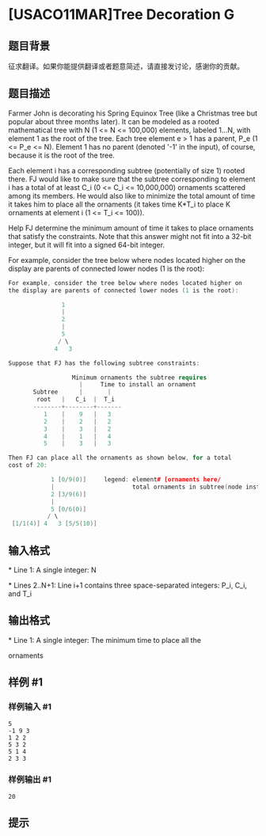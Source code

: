 # [USACO11MAR]Tree Decoration G

## 题目背景

征求翻译。如果你能提供翻译或者题意简述，请直接发讨论，感谢你的贡献。


## 题目描述

Farmer John is decorating his Spring Equinox Tree (like a Christmas tree but popular about three months later). It can be modeled as a rooted mathematical tree with N (1 <= N <= 100,000) elements, labeled 1...N, with element 1 as the root of the tree. Each tree element e > 1 has a parent, P\_e (1 <= P\_e <= N). Element 1 has no parent (denoted '-1' in the input), of course, because it is the root of the tree.

Each element i has a corresponding subtree (potentially of size 1) rooted there. FJ would like to make sure that the subtree corresponding to element i has a total of at least C\_i (0 <= C\_i <= 10,000,000) ornaments scattered among its members. He would also like to minimize the total amount of time it takes him to place all the ornaments (it takes time K\*T\_i to place K ornaments at element i (1 <= T\_i <= 100)).

Help FJ determine the minimum amount of time it takes to place ornaments that satisfy the constraints.  Note that this answer might not fit into a 32-bit integer, but it will fit into a signed 64-bit integer.

For example, consider the tree below where nodes located higher on the display are parents of connected lower nodes (1 is the root):

```cpp
For example, consider the tree below where nodes located higher on
the display are parents of connected lower nodes (1 is the root):

               1 
               |
               2
               |
               5
              / \
             4   3

Suppose that FJ has the following subtree constraints:

                  Minimum ornaments the subtree requires
                    |     Time to install an ornament
       Subtree      |       |
        root   |   C_i  |  T_i
       --------+--------+-------
          1    |    9   |   3
          2    |    2   |   2
          3    |    3   |   2
          4    |    1   |   4
          5    |    3   |   3

Then FJ can place all the ornaments as shown below, for a total
cost of 20:

            1 [0/9(0)]     legend: element# [ornaments here/
            |                      total ornaments in subtree(node install time)]
            2 [3/9(6)]
            |
            5 [0/6(0)]
           / \
 [1/1(4)] 4   3 [5/5(10)]
```

## 输入格式

\* Line 1: A single integer: N

\* Lines 2..N+1: Line i+1 contains three space-separated integers: P\_i, C\_i, and T\_i


## 输出格式

\* Line 1: A single integer: The minimum time to place all the

ornaments


## 样例 #1

### 样例输入 #1
```
5 
-1 9 3 
1 2 2 
5 3 2 
5 1 4 
2 3 3 
```

### 样例输出 #1

```
20 
```

## 提示


